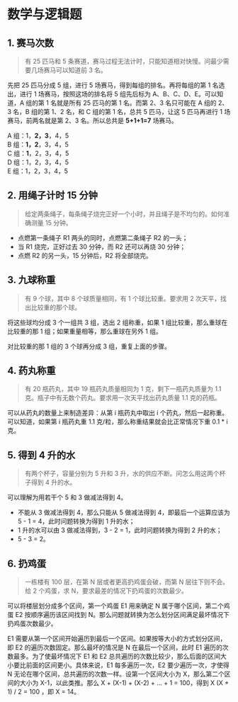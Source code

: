 # 数学与逻辑题

## 1. 赛马次数 <a id="section1"></a>

> 有 25 匹马和 5 条赛道，赛马过程无法计时，只能知道相对快慢。问最少需要几场赛马可以知道前 3 名。

先把 25 匹马分成 5 组，进行 5 场赛马，得到每组的排名。再将每组的第 1 名选出，进行 1 场赛马，按照这场的排名将 5 组先后标为 A、B、C、D、E。可以知道，A 组的第 1 名就是所有 25 匹马的第 1 名。而第 2、3 名只可能在 A 组的 2、3 名，B 组的第 1、2 名，和 C 组的第 1 名，总共 5 匹马，让这 5 匹马再进行 1 场赛马，前两名就是第 2、3 名。所以总共是 **5+1+1=7** 场赛马。

A 组：1，**2，3**，4，5   
B 组：**1，2**，3，4，5   
C 组：**1**，2，3，4，5   
D 组：1，2，3，4，5   
E 组：1，2，3，4，5

## 2. 用绳子计时 15 分钟 <a id="section215"></a>

> 给定两条绳子，每条绳子烧完正好一个小时，并且绳子是不均匀的。如何准确测量 15 分钟。

* 点燃第一条绳子 R1 两头的同时，点燃第二条绳子 R2 的一头；
* 当 R1 烧完，正好过去 30 分钟，而 R2 还可以再烧 30 分钟；
* 点燃 R2 的另一头，15 分钟后，R2 将全部烧完。

## 3. 九球称重 <a id="section3"></a>

> 有 9 个球，其中 8 个球质量相同，有 1 个球比较重。要求用 2 次天平，找出比较重的那个球。

将这些球均分成 3 个一组共 3 组，选出 2 组称重，如果 1 组比较重，那么重球在比较重的那 1 组；如果重量相等，那么重球在另外 1 组。

对比较重的那 1 组的 3 个球再分成 3 组，重复上面的步骤。

## 4. 药丸称重 <a id="section4"></a>

> 有 20 瓶药丸，其中 19 瓶药丸质量相同为 1 克，剩下一瓶药丸质量为 1.1 克。瓶子中有无数个药丸。要求用一次天平找出药丸质量 1.1 克的药瓶。

可以从药丸的数量上来制造差异：从第 i 瓶药丸中取出 i 个药丸，然后一起称重。可以知道，如果第 i 瓶药丸重 1.1 克/粒，那么称重结果就会比正常情况下重 0.1 \* i 克。

## 5. 得到 4 升的水 <a id="section54"></a>

> 有两个杯子，容量分别为 5 升和 3 升，水的供应不断。问怎么用这两个杯子得到 4 升的水。

可以理解为用若干个 5 和 3 做减法得到 4。

* 不能从 3 做减法得到 4，那么只能从 5 做减法得到 4，即最后一个运算应该为 5 - 1 = 4，此时问题转换为得到 1 升的水；
* 1 升的水可以由 3 做减法得到，3 - 2 = 1，此时问题转换为得到 2 升的水；
* 5 - 3 = 2。

## 6. 扔鸡蛋 <a id="section6"></a>

> 一栋楼有 100 层，在第 N 层或者更高扔鸡蛋会破，而第 N 层往下则不会。给 2 个鸡蛋，求 N，要求最差的情况下扔鸡蛋的次数最少。

可以将楼层划分成多个区间，第一个鸡蛋 E1 用来确定 N 属于哪个区间，第二个鸡蛋 E2 按顺序遍历该区间找到 N。那么问题就转换为怎么划分区间满足最坏情况下扔鸡蛋次数最少。

E1 需要从第一个区间开始遍历到最后一个区间。如果按等大小的方式划分区间，即 E2 的遍历次数固定。那么最坏的情况是 N 在最后一个区间，此时 E1 遍历的次数最多。为了使最坏情况下 E1 和 E2 总共遍历的次数比较少，那么后面的区间大小要比前面的区间更小。具体来说，E1 每多遍历一次，E2 要少遍历一次，才使得 N 无论在哪个区间，总共遍历的次数一样。设第一个区间大小为 X，那么第二个区间的大小为 X-1，以此类推。那么 X + \(X-1\) + \(X-2\) + … + 1 = 100，得到 X \(X + 1\) / 2 = 100 ，即 X = 14。

